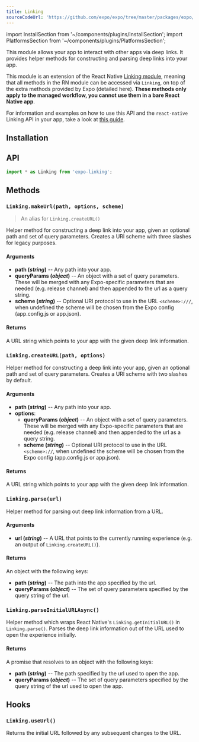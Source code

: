 ```yaml
---
title: Linking
sourceCodeUrl: 'https://github.com/expo/expo/tree/master/packages/expo/src/Linking'
---
```


import InstallSection from '~/components/plugins/InstallSection';
import PlatformsSection from '~/components/plugins/PlatformsSection';

This module allows your app to interact with other apps via deep links. It provides helper methods for constructing and parsing deep links into your app.

This module is an extension of the React Native [Linking module](https://reactnative.dev/docs/linking.html), meaning that all methods in the RN module can be accessed via `Linking`, on top of the extra methods provided by Expo (detailed here). **These methods only apply to the managed workflow, you cannot use them in a bare React Native app**.

For information and examples on how to use this API and the `react-native` Linking API in your app, take a look at [this guide](../../../guides/linking.md).

<PlatformsSection android emulator ios simulator web />

## Installation

<InstallSection packageName="expo-linking" />

## API

```js
import * as Linking from 'expo-linking';
```

## Methods

### `Linking.makeUrl(path, options, scheme)`

> An alias for `Linking.createURL()`

Helper method for constructing a deep link into your app, given an optional path and set of query parameters. Creates a URI scheme with three slashes for legacy purposes.

#### Arguments

- **path (_string_)** -- Any path into your app.
- **queryParams (_object_)** -- An object with a set of query parameters. These will be merged with any Expo-specific parameters that are needed (e.g. release channel) and then appended to the url as a query string.
- **scheme (_string_)** -- Optional URI protocol to use in the URL `<scheme>:///`, when undefined the scheme will be chosen from the Expo config (app.config.js or app.json).

#### Returns

A URL string which points to your app with the given deep link information.

### `Linking.createURL(path, options)`

Helper method for constructing a deep link into your app, given an optional path and set of query parameters. Creates a URI scheme with two slashes by default.

#### Arguments

- **path (_string_)** -- Any path into your app.
- **options**:
  - **queryParams (_object_)** -- An object with a set of query parameters. These will be merged with any Expo-specific parameters that are needed (e.g. release channel) and then appended to the url as a query string.
  - **scheme (_string_)** -- Optional URI protocol to use in the URL `<scheme>://`, when undefined the scheme will be chosen from the Expo config (app.config.js or app.json).

#### Returns

A URL string which points to your app with the given deep link information.

### `Linking.parse(url)`

Helper method for parsing out deep link information from a URL.

#### Arguments

- **url (_string_)** -- A URL that points to the currently running experience (e.g. an output of `Linking.createURL()`).

#### Returns

An object with the following keys:

- **path (_string_)** -- The path into the app specified by the url.
- **queryParams (_object_)** -- The set of query parameters specified by the query string of the url.

### `Linking.parseInitialURLAsync()`

Helper method which wraps React Native's `Linking.getInitialURL()` in `Linking.parse()`. Parses the deep link information out of the URL used to open the experience initially.

#### Returns

A promise that resolves to an object with the following keys:

- **path (_string_)** -- The path specified by the url used to open the app.
- **queryParams (_object_)** -- The set of query parameters specified by the query string of the url used to open the app.

## Hooks

### `Linking.useUrl()`

Returns the initial URL followed by any subsequent changes to the URL.
